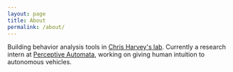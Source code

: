 ```yaml
---
layout: page
title: About
permalink: /about/
---
```


Building behavior analysis tools in [Chris Harvey's lab](http://harveylab.hms.harvard.edu/). 
Currently a research intern at [Perceptive Automata](https://www.perceptiveautomata.com/), working on giving human intuition to autonomous vehicles.


